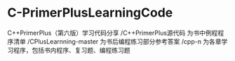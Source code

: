 # C-PrimerPlusLearningCode
C++PrimerPlus（第六版）学习代码分享
/C++PrimerPlus源代码 为书中例程程序清单
/CPlusLearnning-master 为书后编程练习部分参考答案
/cpp-n 为各章学习程序，包括书内程序、复习题、编程练习题
